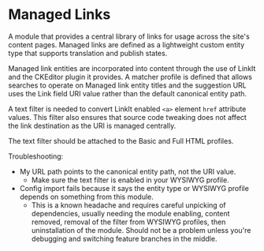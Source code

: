 # Managed Links

A module that provides a central library of links for usage across the site's
content pages. Managed links are defined as a lightweight custom entity type that
supports translation and publish states.

Managed link entities are incorporated into content through the use of LinkIt
and the CKEditor plugin it provides. A matcher profile is defined that allows
searches to operate on Managed link entity titles and the suggestion URL
uses the Link field URI value rather than the default canonical entity path.

A text filter is needed to convert LinkIt enabled `<a>` element `href` 
attribute values. This filter also ensures that source code tweaking
does not affect the link destination as the URI is managed centrally.

The text filter should be attached to the Basic and Full HTML profiles.

Troubleshooting:

- My URL path points to the canonical entity path, not the URI value.
  - Make sure the text filter is enabled in your WYSIWYG profile.
- Config import fails because it says the entity type or WYSIWYG profile depends 
  on something from this module.
  - This is a known headache and requires careful unpicking of dependencies, usually
  needing the module enabling, content removed, removal of the filter from
  WYSIWYG profiles, then uninstallation of the module. Should not be a problem
  unless you're debugging and switching feature branches in the middle. 
